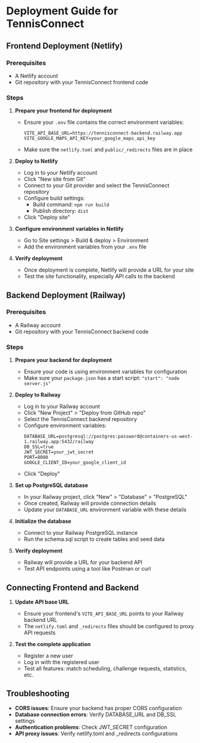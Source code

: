# Deployment Guide for TennisConnect

## Frontend Deployment (Netlify)

### Prerequisites
- A Netlify account
- Git repository with your TennisConnect frontend code

### Steps

1. **Prepare your frontend for deployment**
   - Ensure your `.env` file contains the correct environment variables:
     ```
     VITE_API_BASE_URL=https://tennisconnect-backend.railway.app
     VITE_GOOGLE_MAPS_API_KEY=your_google_maps_api_key
     ```
   - Make sure the `netlify.toml` and `public/_redirects` files are in place

2. **Deploy to Netlify**
   - Log in to your Netlify account
   - Click "New site from Git"
   - Connect to your Git provider and select the TennisConnect repository
   - Configure build settings:
     - Build command: `npm run build`
     - Publish directory: `dist`
   - Click "Deploy site"

3. **Configure environment variables in Netlify**
   - Go to Site settings > Build & deploy > Environment
   - Add the environment variables from your `.env` file

4. **Verify deployment**
   - Once deployment is complete, Netlify will provide a URL for your site
   - Test the site functionality, especially API calls to the backend

## Backend Deployment (Railway)

### Prerequisites
- A Railway account
- Git repository with your TennisConnect backend code

### Steps

1. **Prepare your backend for deployment**
   - Ensure your code is using environment variables for configuration
   - Make sure your `package.json` has a start script: `"start": "node server.js"`

2. **Deploy to Railway**
   - Log in to your Railway account
   - Click "New Project" > "Deploy from GitHub repo"
   - Select the TennisConnect backend repository
   - Configure environment variables:
     ```
     DATABASE_URL=postgresql://postgres:password@containers-us-west-1.railway.app:5432/railway
     DB_SSL=true
     JWT_SECRET=your_jwt_secret
     PORT=8080
     GOOGLE_CLIENT_ID=your_google_client_id
     ```
   - Click "Deploy"

3. **Set up PostgreSQL database**
   - In your Railway project, click "New" > "Database" > "PostgreSQL"
   - Once created, Railway will provide connection details
   - Update your `DATABASE_URL` environment variable with these details

4. **Initialize the database**
   - Connect to your Railway PostgreSQL instance
   - Run the schema.sql script to create tables and seed data

5. **Verify deployment**
   - Railway will provide a URL for your backend API
   - Test API endpoints using a tool like Postman or curl

## Connecting Frontend and Backend

1. **Update API base URL**
   - Ensure your frontend's `VITE_API_BASE_URL` points to your Railway backend URL
   - The `netlify.toml` and `_redirects` files should be configured to proxy API requests

2. **Test the complete application**
   - Register a new user
   - Log in with the registered user
   - Test all features: match scheduling, challenge requests, statistics, etc.

## Troubleshooting

- **CORS issues**: Ensure your backend has proper CORS configuration
- **Database connection errors**: Verify DATABASE_URL and DB_SSL settings
- **Authentication problems**: Check JWT_SECRET configuration
- **API proxy issues**: Verify netlify.toml and _redirects configurations

